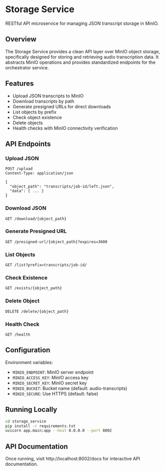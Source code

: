 # Storage Service

RESTful API microservice for managing JSON transcript storage in MinIO.

## Overview

The Storage Service provides a clean API layer over MinIO object storage, specifically designed for storing and retrieving audio transcription data. It abstracts MinIO operations and provides standardized endpoints for the orchestrator service.

## Features

- Upload JSON transcripts to MinIO
- Download transcripts by path
- Generate presigned URLs for direct downloads
- List objects by prefix
- Check object existence
- Delete objects
- Health checks with MinIO connectivity verification

## API Endpoints

### Upload JSON
```http
POST /upload
Content-Type: application/json

{
  "object_path": "transcripts/job-id/left.json",
  "data": { ... }
}
```

### Download JSON
```http
GET /download/{object_path}
```

### Generate Presigned URL
```http
GET /presigned-url/{object_path}?expires=3600
```

### List Objects
```http
GET /list?prefix=transcripts/job-id/
```

### Check Existence
```http
GET /exists/{object_path}
```

### Delete Object
```http
DELETE /delete/{object_path}
```

### Health Check
```http
GET /health
```

## Configuration

Environment variables:
- `MINIO_ENDPOINT`: MinIO server endpoint
- `MINIO_ACCESS_KEY`: MinIO access key
- `MINIO_SECRET_KEY`: MinIO secret key
- `MINIO_BUCKET`: Bucket name (default: audio-transcripts)
- `MINIO_SECURE`: Use HTTPS (default: false)

## Running Locally

```bash
cd storage_service
pip install -r requirements.txt
uvicorn app.main:app --host 0.0.0.0 --port 8002
```

## API Documentation

Once running, visit http://localhost:8002/docs for interactive API documentation.

